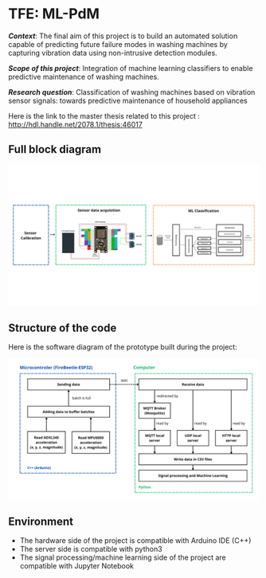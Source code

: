 # TFE: ML-PdM

***Context***: The final aim of this project is to build an automated solution capable of predicting future failure modes in washing machines by capturing vibration data using non-intrusive detection modules.

***Scope of this project***: Integration of machine learning classifiers to enable predictive maintenance of washing machines.

***Research question***: Classification of washing machines based on vibration sensor signals: towards predictive maintenance of household appliances

Here is the link to the master thesis related to this project : http://hdl.handle.net/2078.1/thesis:46017 

## Full block diagram

![alt text](https://github.com/billyjean19/TFE-ML-PdM/blob/main/Full%20block.png?raw=true) 

## Structure of the code

Here is the software diagram of the prototype built during the project:

![alt text](https://github.com/billyjean19/TFE-ML-PdM/blob/main/software.png?raw=true)

## Environment

- The hardware side of the project is compatible with Arduino IDE (C++)
- The server side is compatible with python3
- The signal processing/machine learning side of the project are compatible with Jupyter Notebook
